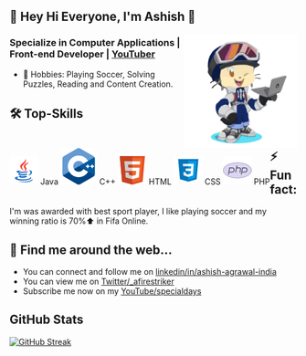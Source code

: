 <!-- COMMENTED
**Afirestriker/Afirestriker** is a ✨ _special_ ✨ repository because its `README.md` (this file) appears on your GitHub profile.
-->

## 👋 Hey Hi Everyone, I'm Ashish 👋

<img align="right" width="200" height="200" src="./Images/Octacat-img1.png?raw=true"></a>

### Specialize in Computer Applications | Front-end Developer | <a href="https://www.youtube.com/specialdays">YouTuber</a>

- 🔭 Hobbies: Playing Soccer, Solving Puzzles, Reading and Content Creation.
<!-- - 🌱 Learning AI and Android Programming... -->

<!--
- 📫 How to reach me: ...
- 😄 Pronouns: ...
-->

## 🛠 Top-Skills
<div style="float:left;"> 
  <img src="./Icons/Java-icon.png"/> Java
  <img src="./Icons/cpp-icon.png"/> C++
  <img src="./Icons/HTML-icon.png"/> HTML
  <img src="./Icons/CSS-icon.png"/> CSS
  <img src="./Icons/PHP-icon.png"/> PHP
</div>

<!-- ## ✍️ Blog -->

## ⚡️ Fun fact:
I'm was awarded with best sport player, I like playing soccer and my winning ratio is 70%⬆️ in Fifa Online.

## 🔗 Find me around the web...
- You can connect and follow me on <a href="https://linkedin.com/in/ashish-agrawal-india">linkedin/in/ashish-agrawal-india</a>
- You can view me on <a href="https://twitter.com/_afirestriker">Twitter/_afirestriker</a>
- Subscribe me now on my <a href="https://www.youtube.com/c/SpecialDays">YouTube/specialdays</a>

<!-- COMMENTED -->

## GitHub Stats
<!--  https://github.com/anuraghazra/github-readme-stats/blob/master/themes/README.md   -->
<!-- [![Afirestriker GitHub stats](https://github-readme-stats.vercel.app/api?username=Afirestriker&show_icons=true&theme=dark)] -->

<!--  https://github-readme-streak-stats.herokuapp.com/demo/  -->
[![GitHub Streak](https://github-readme-streak-stats.herokuapp.com?user=Afirestriker&theme=github-dark&hide_border=true&date_format=M%20j%5B%2C%20Y%5D)](https://git.io/streak-stats)
